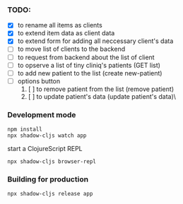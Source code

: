 
### TODO:
- [x] to rename all items as clients
- [x] to extend item data as client data
- [x] to extend form for adding all neccessary client's data
- [ ] to move list of clients to the backend
- [ ] to request from backend about the list of client 
- [ ] to opserve a list of tiny cliniq's patients (GET list)
- [ ] to add new patient to the list (create new-patient)
- [ ] options button
    1. [ ] to remove patient from the list (remove patient)
    2. [ ] to update patient's data (update patient's data)\

### Development mode
```
npm install
npx shadow-cljs watch app
```
start a ClojureScript REPL
```
npx shadow-cljs browser-repl
```
### Building for production

```
npx shadow-cljs release app
```
